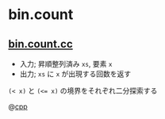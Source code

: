 # bin.count

## [bin.count.cc](bin.count.cc)

- 入力; 昇順整列済み `xs`, 要素 `x`
- 出力; `xs` に `x` が出現する回数を返す

`(< x)` と `(<= x)` の境界をそれぞれ二分探索する

@[cpp](bin.count.cc)
